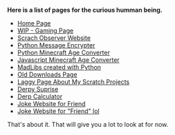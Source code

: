 **Here is a list of pages for the curious humman being.**

- [Home Page](https://ajsya.github.io/)
- [WIP - Gaming Page](https://ajsya.github.io/SharkBaitBilly)
- [Scrach Observer Website](https://ajsya.github.io/ScratchObserver)
- [Python Message Encrypter](https://ajsya.github.io/Projects/Encrypter)
- [Python Minecraft Age Converter](https://ajsya.github.io/Projects/Minecraft-Age_Converter)
- [Javascript Minecraft Age Converter](https://ajsya.github.io/Projects/minecraft-age)
- [MadLibs created with Python](https://ajsya.github.io/Projects/MadLibs)
- [Old Downloads Page](https://ajsya.github.io/downloads)
- [Laggy Page About My Scratch Projects](https://ajsya.github.io/Projects/Scratch)
- [Derpy Suprise](https://ajsya.github.io/beautiful-birb)
- [Derp Calculator](https://ajsya.github.io/derp-calculator)
- [Joke Website for Friend](https://ajsya.github.io/copymachine34)
- [Joke Website for "Friend" lol](https://ajsya.github.io/potatogod3000)

That's about it. That will give you a lot to look at for now.
